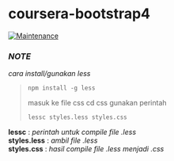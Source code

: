 # coursera-bootstrap4
[![Maintenance](https://img.shields.io/badge/Maintained%3F-yes-green.svg)](https://GitHub.com/Naereen/StrapDown.js/graphs/commit-activity)

### _NOTE_
_cara install/gunakan less_<br>

>```
> npm install -g less
>```
>masuk ke file css
>cd css
>gunakan perintah
> ```
> lessc styles.less styles.css
> ```
<b>lessc</b> : _perintah untuk compile file .less_ <br>
<b>styles.less</b> : _ambil file .less_ <br>
<b>styles.css</b> : _hasil compile file .less menjadi .css_ <br>


